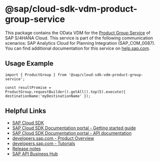 # @sap/cloud-sdk-vdm-product-group-service

This package contains the OData VDM for the [Product Group Service](https://api.sap.com/api/API_PRODUCTGROUP_SRV) of SAP S/4HANA Cloud.
This service is part of the following communication scenarios: SAP Analytics Cloud for Planning Integration (SAP_COM_0087).
You can find additional documentation for this service on [help.sap.com](https://help.sap.com:00443/http.svc/ahp2/SAP_S4HANA_CLOUD/latest/EN/9e/784f0993264356b10ae4c6897204c0/frameset.htm).

## Usage Example
```
import { ProductGroup } from '@sap/cloud-sdk-vdm-product-group-service';

const resultPromise = ProductGroup.requestBuilder().getAll().top(5).execute({ destinationName:'myDestinationName' });

```

## Helpful Links

- [SAP Cloud SDK](https://github.com/SAP/cloud-sdk-js)
- [SAP Cloud SDK Documentation portal - Getting started guide](https://sap.github.io/cloud-sdk/docs/js/getting-started)
- [SAP Cloud SDK Documentation portal - API documentation](https://sap.github.io/cloud-sdk/docs/js/api)
- [developers.sap.com - Product Overview](https://developers.sap.com/topics/cloud-sdk.html)
- [developers.sap.com - Tutorials](https://developers.sap.com/tutorial-navigator.html?tag=software-product:technology-platform/sap-cloud-sdk&tag=tutorial:type/tutorial&tag=programming-tool:javascript)
- [Release notes](https://help.sap.com/doc/2324e9c3b28748a4ae2ad08166d77675/1.0/en-US/js-index.html)
- [SAP API Business Hub](https://api.sap.com/)
